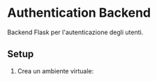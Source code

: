 # Authentication Backend

Backend Flask per l'autenticazione degli utenti.

## Setup

1. Crea un ambiente virtuale: 